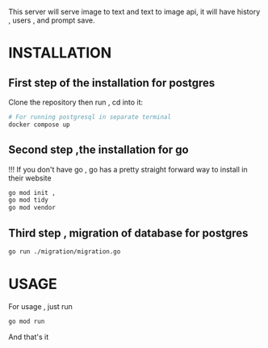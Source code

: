This server will serve image to text and text to image api, it will have history , users , and prompt save.

# INSTALLATION

## First step of the installation for postgres

Clone the repository then run , cd into it:

```bash
# For running postgresql in separate terminal
docker compose up
```

## Second step ,the installation for go

!!! If you don't have go , go has a pretty straight forward way to install in their website

```bash
go mod init ,
go mod tidy
go mod vendor
```

## Third step , migration of database for postgres

```bash
go run ./migration/migration.go
```

# USAGE

For usage , just run

```bash
go mod run
```

And that's it
